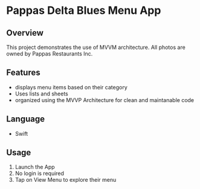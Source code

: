 # Pappas Delta Blues Menu App

## Overview

This project demonstrates the use of MVVM architecture. All photos are owned by Pappas Restaurants Inc.

## Features
* displays menu items based on their category
* Uses lists and sheets
* organized using the MVVP Architecture for clean and maintanable code

## Language
* Swift

## Usage
1. Launch the App
2. No login is required
3. Tap on View Menu to explore their menu

